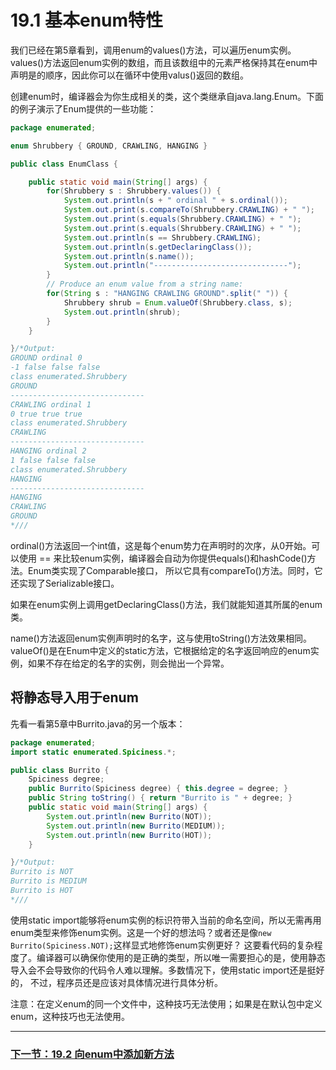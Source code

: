 # 19.1 基本enum特性
我们已经在第5章看到，调用enum的values()方法，可以遍历enum实例。values()方法返回enum实例的数组，而且该数组中的元素严格保持其在enum中声明是的顺序，因此你可以在循环中使用valus()返回的数组。

创建enum时，编译器会为你生成相关的类，这个类继承自java.lang.Enum。下面的例子演示了Enum提供的一些功能：
```java
package enumerated;

enum Shrubbery { GROUND, CRAWLING, HANGING }

public class EnumClass {

	public static void main(String[] args) {
        for(Shrubbery s : Shrubbery.values()) {
        	System.out.println(s + " ordinal " + s.ordinal());
        	System.out.print(s.compareTo(Shrubbery.CRAWLING) + " ");
        	System.out.print(s.equals(Shrubbery.CRAWLING) + " ");
        	System.out.print(s.equals(Shrubbery.CRAWLING) + " ");
        	System.out.println(s == Shrubbery.CRAWLING);
        	System.out.println(s.getDeclaringClass());
        	System.out.println(s.name());
        	System.out.println("------------------------------");
        }
        // Produce an enum value from a string name:
        for(String s : "HANGING CRAWLING GROUND".split(" ")) {
        	Shrubbery shrub = Enum.valueOf(Shrubbery.class, s);
        	System.out.println(shrub);
        }
	}

}/*Output:
GROUND ordinal 0
-1 false false false
class enumerated.Shrubbery
GROUND
------------------------------
CRAWLING ordinal 1
0 true true true
class enumerated.Shrubbery
CRAWLING
------------------------------
HANGING ordinal 2
1 false false false
class enumerated.Shrubbery
HANGING
------------------------------
HANGING
CRAWLING
GROUND
*///
```
ordinal()方法返回一个int值，这是每个enum势力在声明时的次序，从0开始。可以使用 == 来比较enum实例，编译器会自动为你提供equals()和hashCode()方法。Enum类实现了Comparable接口，
所以它具有compareTo()方法。同时，它还实现了Serializable接口。

如果在enum实例上调用getDeclaringClass()方法，我们就能知道其所属的enum类。

name()方法返回enum实例声明时的名字，这与使用toString()方法效果相同。valueOf()是在Enum中定义的static方法，它根据给定的名字返回响应的enum实例，如果不存在给定的名字的实例，则会抛出一个异常。

## 将静态导入用于enum
先看一看第5章中Burrito.java的另一个版本：
```java
package enumerated;
import static enumerated.Spiciness.*;

public class Burrito {
    Spiciness degree;
	public Burrito(Spiciness degree) { this.degree = degree; }
	public String toString() { return "Burrito is " + degree; }
    public static void main(String[] args) {
        System.out.println(new Burrito(NOT));
        System.out.println(new Burrito(MEDIUM));
        System.out.println(new Burrito(HOT));
	}

}/*Output:
Burrito is NOT
Burrito is MEDIUM
Burrito is HOT
*///
```
使用static import能够将enum实例的标识符带入当前的命名空间，所以无需再用enum类型来修饰enum实例。这是一个好的想法吗？或者还是像```new Burrito(Spiciness.NOT);```这样显式地修饰enum实例更好？
这要看代码的复杂程度了。编译器可以确保你使用的是正确的类型，所以唯一需要担心的是，使用静态导入会不会导致你的代码令人难以理解。多数情况下，使用static import还是挺好的，
不过，程序员还是应该对具体情况进行具体分析。

注意：在定义enum的同一个文件中，这种技巧无法使用；如果是在默认包中定义enum，这种技巧也无法使用。

---

### [下一节：19.2 向enum中添加新方法](19.2_Adding_methods_to_an_enum.md)



